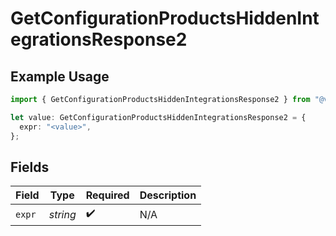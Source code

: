 # GetConfigurationProductsHiddenIntegrationsResponse2

## Example Usage

```typescript
import { GetConfigurationProductsHiddenIntegrationsResponse2 } from "@vercel/sdk/models/getconfigurationproductsop.js";

let value: GetConfigurationProductsHiddenIntegrationsResponse2 = {
  expr: "<value>",
};
```

## Fields

| Field              | Type               | Required           | Description        |
| ------------------ | ------------------ | ------------------ | ------------------ |
| `expr`             | *string*           | :heavy_check_mark: | N/A                |